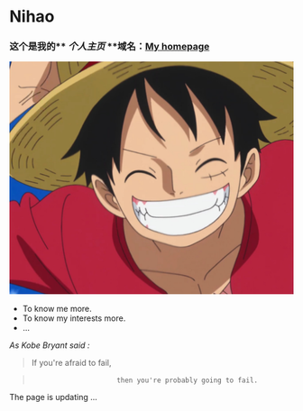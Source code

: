 # Nihao
### 这个是我的** *个人主页* **域名：[My homepage](https://fchen24.github.io)

![smile^ ^](images/welcome.jpg)

* To know me more.
* To know my interests more.
* ...

*As Kobe Bryant said :* 

> If you're afraid to fail, 

>                          then you're probably going to fail.

The page is updating ...